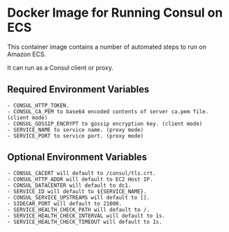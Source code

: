 # Docker Image for Running Consul on ECS

This container image contains a number of automated steps
to run on Amazon ECS.

It can run as a Consul client or proxy.

## Required Environment Variables

    - CONSUL_HTTP_TOKEN.
    - CONSUL_CA_PEM to base64 encoded contents of server ca.pem file. (client mode)
    - CONSUL_GOSSIP_ENCRYPT to gossip encryption key. (client mode)
    - SERVICE_NAME to service name. (proxy mode)
    - SERVICE_PORT to service port. (proxy mode)

## Optional Environment Variables

    - CONSUL_CACERT will default to /consul/tls.crt.
    - CONSUL_HTTP_ADDR will default to EC2 Host IP.
    - CONSUL_DATACENTER will default to dc1.
    - SERVICE_ID will default to ${SERVICE_NAME}.
    - CONSUL_SERVICE_UPSTREAMS will default to [].
    - SIDECAR_PORT will default to 21000.
    - SERVICE_HEALTH_CHECK_PATH will default to /.
    - SERVICE_HEALTH_CHECK_INTERVAL will default to 1s.
    - SERVICE_HEALTH_CHECK_TIMEOUT will default to 1s.
